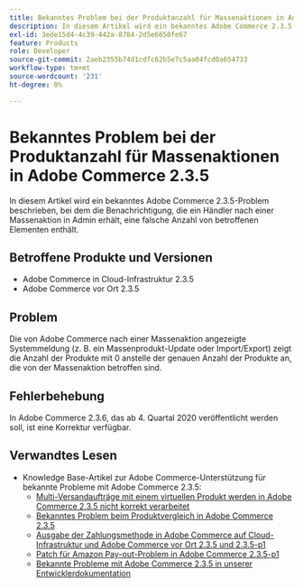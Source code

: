 ```yaml
---
title: Bekanntes Problem bei der Produktanzahl für Massenaktionen in Adobe Commerce 2.3.5
description: In diesem Artikel wird ein bekanntes Adobe Commerce 2.3.5-Problem beschrieben, bei dem die Benachrichtigung, die ein Händler nach einer Massenaktion in Admin erhält, eine falsche Anzahl von betroffenen Elementen enthält.
exl-id: 3ede15d4-4c39-442a-8784-2d5e6650fe67
feature: Products
role: Developer
source-git-commit: 2aeb2355b74d1cdfc62b5e7c5aa04fcd0a654733
workflow-type: tm+mt
source-wordcount: '231'
ht-degree: 0%

---
```


# Bekanntes Problem bei der Produktanzahl für Massenaktionen in Adobe Commerce 2.3.5

In diesem Artikel wird ein bekanntes Adobe Commerce 2.3.5-Problem beschrieben, bei dem die Benachrichtigung, die ein Händler nach einer Massenaktion in Admin erhält, eine falsche Anzahl von betroffenen Elementen enthält.

## Betroffene Produkte und Versionen

* Adobe Commerce in Cloud-Infrastruktur 2.3.5
* Adobe Commerce vor Ort 2.3.5

## Problem

Die von Adobe Commerce nach einer Massenaktion angezeigte Systemmeldung (z. B. ein Massenprodukt-Update oder Import/Export) zeigt die Anzahl der Produkte mit 0 anstelle der genauen Anzahl der Produkte an, die von der Massenaktion betroffen sind.

## Fehlerbehebung

In Adobe Commerce 2.3.6, das ab 4. Quartal 2020 veröffentlicht werden soll, ist eine Korrektur verfügbar.

## Verwandtes Lesen

* Knowledge Base-Artikel zur Adobe Commerce-Unterstützung für bekannte Probleme mit Adobe Commerce 2.3.5:
   * [Multi-Versandaufträge mit einem virtuellen Produkt werden in Adobe Commerce 2.3.5 nicht korrekt verarbeitet](/help/troubleshooting/miscellaneous/magento-2-3-5-known-issue-virtual-product-multi-ship-orders.md)
   * [Bekanntes Problem beim Produktvergleich in Adobe Commerce 2.3.5](/help/troubleshooting/storefront/product-comparison-known-issue-in-magento-2-3-5.md)
   * [Ausgabe der Zahlungsmethode in Adobe Commerce auf Cloud-Infrastruktur und Adobe Commerce vor Ort 2.3.5 und 2.3.5-p1](/help/troubleshooting/known-issues-patches-attached/magento-2-3-5-2-3-5-p1-patch-country-payment-issue.md)
   * [Patch für Amazon Pay-out-Problem in Adobe Commerce 2.3.5-p1](/help/troubleshooting/payments/patch-for-amazon-pay-checkout-issue-in-magento-2-3-5-p1.md)
   * [Bekannte Probleme mit Adobe Commerce 2.3.5 in unserer Entwicklerdokumentation](https://commerce-docs.github.io/devdocs-archive/2.3/guides/v2.3/release-notes/release-notes-2-3-5-commerce.html#known-issues)
